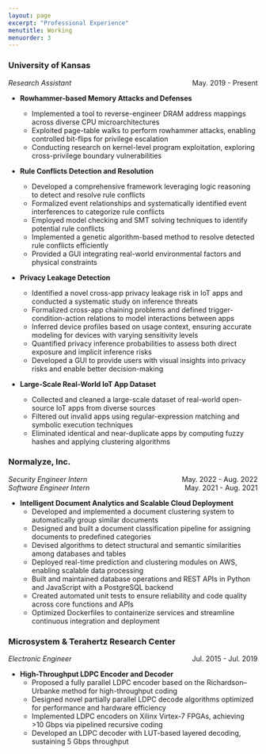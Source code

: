 ```yaml
---
layout: page
excerpt: "Professional Experience"
menutitle: Working
menuorder: 3
---
```


### University of Kansas

<li style="display:flex; justify-content:space-between; margin:0;">
    <em style="font-size:100%;">Research Assistant</em>
    <span>May. 2019 - Present</span>
</li>

- **Rowhammer-based Memory Attacks and Defenses**
    - Implemented a tool to reverse-engineer DRAM address mappings across diverse CPU microarchitectures
    - Exploited page-table walks to perform rowhammer attacks, enabling controlled bit-flips for privilege escalation
    - Conducting research on kernel-level program exploitation, exploring cross-privilege boundary vulnerabilities

- **Rule Conflicts Detection and Resolution**
    - Developed a comprehensive framework leveraging logic reasoning to detect and resolve rule conflicts
    - Formalized event relationships and systematically identified event interferences to categorize rule conflicts
    - Employed model checking and SMT solving techniques to identify potential rule conflicts
    - Implemented a genetic algorithm-based method to resolve detected rule conflicts efficiently
    - Provided a GUI integrating real-world environmental factors and physical constraints

- **Privacy Leakage Detection**
    - Identified a novel cross-app privacy leakage risk in IoT apps and conducted a systematic study on inference threats
    - Formalized cross-app chaining problems and defined trigger-condition-action relations to model interactions between apps
    - Inferred device profiles based on usage context, ensuring accurate modeling for devices with varying sensitivity levels
    - Quantified privacy inference probabilities to assess both direct exposure and implicit inference risks
    - Developed a GUI to provide users with visual insights into privacy risks and enable better decision-making

- **Large-Scale Real-World IoT App Dataset**
    - Collected and cleaned a large-scale dataset of real-world open-source IoT apps from diverse sources
    - Filtered out invalid apps using regular-expression matching and symbolic execution techniques
    - Eliminated identical and near-duplicate apps by computing fuzzy hashes and applying clustering algorithms

### Normalyze, Inc.

<li style="display:flex; justify-content:space-between; margin:0;">
    <em style="font-size:100%;">Security Engineer Intern</em>
    <span>May. 2022 - Aug. 2022</span>
</li>

<li style="display:flex; justify-content:space-between; margin:0;">
    <em style="font-size:100%;">Software Engineer Intern</em>
    <span>May. 2021 - Aug. 2021</span>
</li>

- **Intelligent Document Analytics and Scalable Cloud Deployment**
    - Developed and implemented a document clustering system to automatically group similar documents
    - Designed and built a document classification pipeline for assigning documents to predefined categories
    - Devised algorithms to detect structural and semantic similarities among databases and tables
    - Deployed real-time prediction and clustering modules on AWS, enabling scalable data processing
    - Built and maintained database operations and REST APIs in Python and JavaScript with a PostgreSQL backend
    - Created automated unit tests to ensure reliability and code quality across core functions and APIs
    - Optimized Dockerfiles to containerize services and streamline continuous integration and deployment

### Microsystem & Terahertz Research Center

<li style="display:flex; justify-content:space-between; margin:0;">
    <em style="font-size:100%;">Electronic Engineer</em>
    <span>Jul. 2015 - Jul. 2019</span>
</li>

- **High-Throughput LDPC Encoder and Decoder**
    - Proposed a fully parallel LDPC encoder based on the Richardson–Urbanke method for high-throughput coding
    - Designed novel partially parallel LDPC decode algorithms optimized for performance and hardware efficiency
    - Implemented LDPC encoders on Xilinx Virtex-7 FPGAs, achieving >10 Gbps via pipelined recursive coding
    - Developed an LDPC decoder with LUT-based layered decoding, sustaining 5 Gbps throughput
